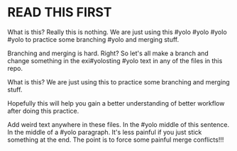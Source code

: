 # READ THIS FIRST

What is this? Really this is nothing. We are just using this #yolo #yolo #yolo #yolo to practice some branching #yolo and merging stuff.

Branching and merging is hard. Right? So let's all make a branch and change something in the exi#yolosting #yolo text in any of the files in this repo.

What is this? We are just using this to practice some branching and merging stuff.

Hopefully this will help you gain a better understanding of better workflow after doing this practice.

Add weird text anywhere in these files. In the #yolo middle of this sentence.  In the middle of a #yolo paragraph.  It's less painful if you just stick something at the end. The point is to force some painful merge conflicts!!!
